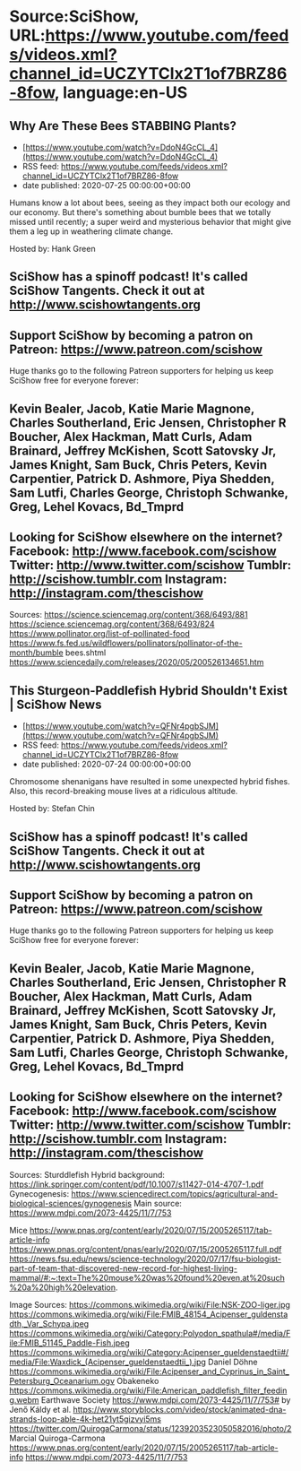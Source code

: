 # Source:SciShow, URL:https://www.youtube.com/feeds/videos.xml?channel_id=UCZYTClx2T1of7BRZ86-8fow, language:en-US

## Why Are These Bees STABBING Plants?
 - [https://www.youtube.com/watch?v=DdoN4GcCL_4](https://www.youtube.com/watch?v=DdoN4GcCL_4)
 - RSS feed: https://www.youtube.com/feeds/videos.xml?channel_id=UCZYTClx2T1of7BRZ86-8fow
 - date published: 2020-07-25 00:00:00+00:00

Humans know a lot about bees, seeing as they impact both our ecology and our economy. But there's something about bumble bees that we totally missed until recently; a super weird and mysterious behavior that might give them a leg up in weathering climate change.

Hosted by: Hank Green

SciShow has a spinoff podcast! It's called SciShow Tangents. Check it out at http://www.scishowtangents.org
----------
Support SciShow by becoming a patron on Patreon: https://www.patreon.com/scishow
----------
Huge thanks go to the following Patreon supporters for helping us keep SciShow free for everyone forever:

Kevin Bealer, Jacob, Katie Marie Magnone, Charles Southerland, Eric Jensen, Christopher R Boucher, Alex Hackman, Matt Curls, Adam Brainard, Jeffrey McKishen, Scott Satovsky Jr, James Knight, Sam Buck, Chris Peters, Kevin Carpentier, Patrick D. Ashmore, Piya Shedden, Sam Lutfi, Charles George, Christoph Schwanke, Greg, Lehel Kovacs, Bd_Tmprd
----------
Looking for SciShow elsewhere on the internet?
Facebook: http://www.facebook.com/scishow
Twitter: http://www.twitter.com/scishow
Tumblr: http://scishow.tumblr.com
Instagram: http://instagram.com/thescishow
----------
Sources:
https://science.sciencemag.org/content/368/6493/881
https://science.sciencemag.org/content/368/6493/824 
https://www.pollinator.org/list-of-pollinated-food
https://www.fs.fed.us/wildflowers/pollinators/pollinator-of-the-month/bumble bees.shtml
https://www.sciencedaily.com/releases/2020/05/200526134651.htm

## This Sturgeon-Paddlefish Hybrid Shouldn't Exist | SciShow News
 - [https://www.youtube.com/watch?v=QFNr4pgbSJM](https://www.youtube.com/watch?v=QFNr4pgbSJM)
 - RSS feed: https://www.youtube.com/feeds/videos.xml?channel_id=UCZYTClx2T1of7BRZ86-8fow
 - date published: 2020-07-24 00:00:00+00:00

Chromosome shenanigans have resulted in some unexpected hybrid fishes. Also, this record-breaking mouse lives at a ridiculous altitude.

Hosted by: Stefan Chin

SciShow has a spinoff podcast! It's called SciShow Tangents. Check it out at http://www.scishowtangents.org
----------
Support SciShow by becoming a patron on Patreon: https://www.patreon.com/scishow
----------
Huge thanks go to the following Patreon supporters for helping us keep SciShow free for everyone forever:

Kevin Bealer, Jacob, Katie Marie Magnone, Charles Southerland, Eric Jensen, Christopher R Boucher, Alex Hackman, Matt Curls, Adam Brainard, Jeffrey McKishen, Scott Satovsky Jr, James Knight, Sam Buck, Chris Peters, Kevin Carpentier, Patrick D. Ashmore, Piya Shedden, Sam Lutfi, Charles George, Christoph Schwanke, Greg, Lehel Kovacs, Bd_Tmprd
----------
Looking for SciShow elsewhere on the internet?
Facebook: http://www.facebook.com/scishow
Twitter: http://www.twitter.com/scishow
Tumblr: http://scishow.tumblr.com
Instagram: http://instagram.com/thescishow
----------
Sources:
Sturddlefish
Hybrid background: https://link.springer.com/content/pdf/10.1007/s11427-014-4707-1.pdf
Gynecogenesis: https://www.sciencedirect.com/topics/agricultural-and-biological-sciences/gynogenesis
Main source:
https://www.mdpi.com/2073-4425/11/7/753

Mice
https://www.pnas.org/content/early/2020/07/15/2005265117/tab-article-info
https://www.pnas.org/content/pnas/early/2020/07/15/2005265117.full.pdf
https://news.fsu.edu/news/science-technology/2020/07/17/fsu-biologist-part-of-team-that-discovered-new-record-for-highest-living-mammal/#:~:text=The%20mouse%20was%20found%20even,at%20such%20a%20high%20elevation.

Image Sources:
https://commons.wikimedia.org/wiki/File:NSK-ZOO-liger.jpg 
https://commons.wikimedia.org/wiki/File:FMIB_48154_Acipenser_guldenstadth,_Var_Schypa.jpeg 
https://commons.wikimedia.org/wiki/Category:Polyodon_spathula#/media/File:FMIB_51145_Paddle-Fish.jpeg 
https://commons.wikimedia.org/wiki/Category:Acipenser_gueldenstaedtii#/media/File:Waxdick_(Acipenser_gueldenstaedtii_).jpg  Daniel Döhne
https://commons.wikimedia.org/wiki/File:Acipenser_and_Cyprinus_in_Saint_Petersburg_Oceanarium.ogv Obakeneko
https://commons.wikimedia.org/wiki/File:American_paddlefish_filter_feeding.webm Earthwave Society
https://www.mdpi.com/2073-4425/11/7/753# by Jenő Káldy et al.
https://www.storyblocks.com/video/stock/animated-dna-strands-loop-able-4k-het21yt5gizvyi5ms
https://twitter.com/QuirogaCarmona/status/1239203523050582016/photo/2 Marcial Quiroga-Carmona
https://www.pnas.org/content/early/2020/07/15/2005265117/tab-article-info
https://www.mdpi.com/2073-4425/11/7/753

